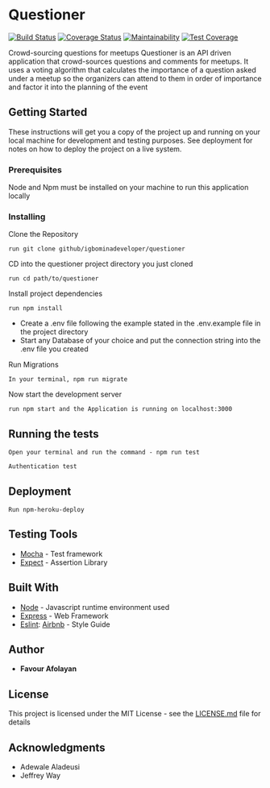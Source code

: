 # Questioner
[![Build Status](https://travis-ci.com/igbominadeveloper/questioner.svg?branch=develop)](https://travis-ci.com/igbominadeveloper/questioner) [![Coverage Status](https://coveralls.io/repos/github/igbominadeveloper/questioner/badge.svg?branch=develop)](https://coveralls.io/github/igbominadeveloper/questioner?branch=develop)
[![Maintainability](https://api.codeclimate.com/v1/badges/0a984e88b9b0677d4301/maintainability)](https://codeclimate.com/github/igbominadeveloper/questioner/maintainability)
[![Test Coverage](https://api.codeclimate.com/v1/badges/0a984e88b9b0677d4301/test_coverage)](https://codeclimate.com/github/igbominadeveloper/questioner/test_coverage)

Crowd-sourcing questions for meetups
Questioner is an API driven application that crowd-sources questions and comments for meetups. It uses a voting algorithm that calculates the importance of a question asked under a meetup so the organizers can attend to them in order of importance and factor it into the planning of the event
## Getting Started

These instructions will get you a copy of the project up and running on your local machine for development and testing purposes. See deployment for notes on how to deploy the project on a live system.

### Prerequisites
Node and Npm must be installed on your machine to run this application locally

### Installing
Clone the Repository
```
run git clone github/igbominadeveloper/questioner
```

CD into the questioner project directory you just cloned

```
run cd path/to/questioner 
```

Install project dependencies
```
run npm install
```

- Create a .env file following the example stated in the .env.example file in the project directory
- Start any Database of your choice and put the connection string into the .env file you created

Run Migrations
```
In your terminal, npm run migrate

```

Now start the development server
```
run npm start and the Application is running on localhost:3000
```

## Running the tests


```
Open your terminal and run the command - npm run test
```


```
Authentication test
```

## Deployment

```
Run npm-heroku-deploy
```
## Testing Tools

* [Mocha](https://mochajs.org/) - Test framework
* [Expect](https://github.com/Automattic/expect.js/) - Assertion Library


## Built With

* [Node](http://nodejs.org/) - Javascript runtime environment used
* [Express](https://expressjs.com/) - Web Framework
* [Eslint](https://eslint.org/): [Airbnb](https://www.npmjs.com/package/eslint-config-airbnb) - Style Guide


## Author

* **Favour Afolayan** 

## License

This project is licensed under the MIT License - see the [LICENSE.md](LICENSE.md) file for details

## Acknowledgments

* Adewale Aladeusi
* Jeffrey Way
